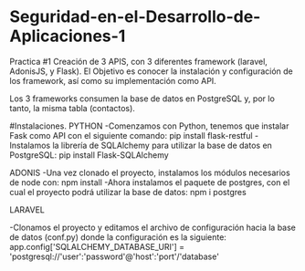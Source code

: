 # Seguridad-en-el-Desarrollo-de-Aplicaciones-1
Practica #1 Creación de 3 APIS, con 3 diferentes framework (laravel, AdonisJS, y Flask).
El Objetivo es conocer la instalación y configuración de los framework, así como su implementación como API.

Los 3 frameworks consumen la base de datos en PostgreSQL y, por lo tanto, la misma tabla (contactos).

#Instalaciones.
PYTHON
-Comenzamos con Python, tenemos que instalar Fask como API con el siguiente comando:
  pip install flask-restful
-Instalamos la librería de SQLAlchemy para utilizar la base de datos en PostgreSQL:
  pip install Flask-SQLAlchemy

ADONIS
-Una vez clonado el proyecto, instalamos los módulos necesarios de node con:
  npm install
-Ahora instalamos el paquete de postgres, con el cual el proyecto podrá utilizar la base de datos:
  npm i postgres

LARAVEL
 
 
 
 
 
-Clonamos el proyecto y editamos el archivo de configuración hacia la base de datos (conf.py)
 donde la configuración es la siguiente:
 app.config['SQLALCHEMY_DATABASE_URI'] = 'postgresql://'user':'password'@'host':'port'/'database'
 

